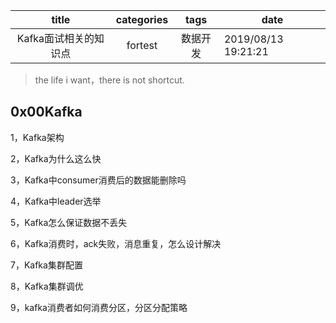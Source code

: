 |         title         | categories |   tags   | date                |
| :-------------------: | :--------: | :------: | ------------------- |
| Kafka面试相关的知识点 |  fortest   | 数据开发 | 2019/08/13 19:21:21 |

> the life i want，there is not shortcut.

## 0x00Kafka

1，Kafka架构

2，Kafka为什么这么快

3，Kafka中consumer消费后的数据能删除吗

4，Kafka中leader选举

5，Kafka怎么保证数据不丢失

6，Kafka消费时，ack失败，消息重复，怎么设计解决

7，Kafka集群配置

8，Kafka集群调优

9，kafka消费者如何消费分区，分区分配策略